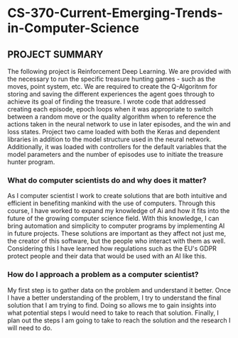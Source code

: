 # CS-370-Current-Emerging-Trends-in-Computer-Science

## PROJECT SUMMARY
The following project is Reinforcement Deep Learning. We are provided with the necessary to run the specific treasure hunting games - such as the moves, point system, etc. We are required to create the Q-Algoritnm for storing and saving the different experiences the agent goes through to achieve its goal of finding the treasure. 
I wrote code that addressed creating each episode, epoch loops when it was appropriate to switch between a random move or the quality algorithm when to reference the actions taken in the neural network to use in later episodes, and the win and loss states. Project two came loaded with both the Keras and dependent libraries in addition to the model structure used in the neural network. Additionally, it was loaded with controllers for the default variables that the model parameters and the number of episodes use to initiate the treasure hunter program.

### What do computer scientists do and why does it matter?
As I computer scientist I work to create solutions that are both intuitive and efficient in benefiting mankind with the use of computers. Through this course, I have worked to expand my knowledge of Ai and how it fits into the future of the growing computer science field. With this knowledge, I can bring automation and simplicity to computer programs by implementing AI in future projects. These solutions are important as they affect not just me, the creator of this software, but the people who interact with them as well. Considering this I have learned how regulations such as the EU's GDPR protect people and their data that would be used with an AI like this.

### How do I approach a problem as a computer scientist?
My first step is to gather data on the problem and understand it better. Once I have a better understanding of the problem, I try to understand the final solution that I am trying to find. Doing so allows me to gain insights into what potential steps I would need to take to reach that solution. Finally, I plan out the steps I am going to take to reach the solution and the research I will need to do.
